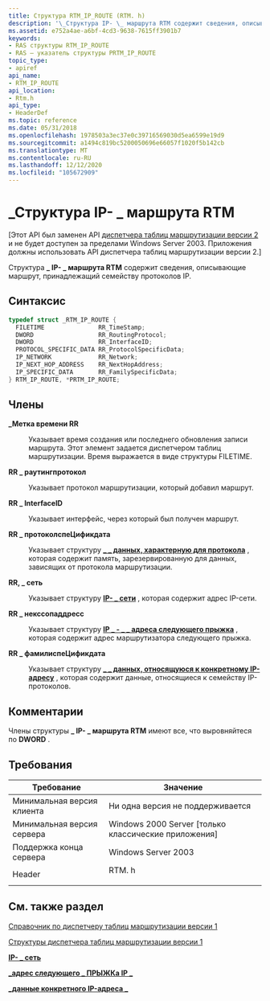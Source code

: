 ```yaml
---
title: Структура RTM_IP_ROUTE (RTM. h)
description: '\_Структура IP- \_ маршрута RTM содержит сведения, описывающие маршрут, принадлежащий семейству протоколов IP.'
ms.assetid: e752a4ae-a6bf-4cd3-9638-7615ff3901b7
keywords:
- RAS структуры RTM_IP_ROUTE
- RAS — указатель структуры PRTM_IP_ROUTE
topic_type:
- apiref
api_name:
- RTM_IP_ROUTE
api_location:
- Rtm.h
api_type:
- HeaderDef
ms.topic: reference
ms.date: 05/31/2018
ms.openlocfilehash: 1978503a3ec37e0c39716569030d5ea6599e19d9
ms.sourcegitcommit: a1494c819bc5200050696e66057f1020f5b142cb
ms.translationtype: MT
ms.contentlocale: ru-RU
ms.lasthandoff: 12/12/2020
ms.locfileid: "105672909"
---
```

# <a name="rtm_ip_route-structure"></a>\_Структура IP- \_ маршрута RTM

\[Этот API был заменен API [диспетчера таблиц маршрутизации версии 2](about-routing-table-manager-version-2.md) и не будет доступен за пределами Windows Server 2003. Приложения должны использовать API диспетчера таблиц маршрутизации версии 2.\]

Структура **\_ IP- \_ маршрута RTM** содержит сведения, описывающие маршрут, принадлежащий семейству протоколов IP.

## <a name="syntax"></a>Синтаксис


```C++
typedef struct _RTM_IP_ROUTE {
  FILETIME               RR_TimeStamp;
  DWORD                  RR_RoutingProtocol;
  DWORD                  RR_InterfaceID;
  PROTOCOL_SPECIFIC_DATA RR_ProtocolSpecificData;
  IP_NETWORK             RR_Network;
  IP_NEXT_HOP_ADDRESS    RR_NextHopAddress;
  IP_SPECIFIC_DATA       RR_FamilySpecificData;
} RTM_IP_ROUTE, *PRTM_IP_ROUTE;
```



## <a name="members"></a>Члены

<dl> <dt>

**\_Метка времени RR**
</dt> <dd>

Указывает время создания или последнего обновления записи маршрута. Этот элемент задается диспетчером таблиц маршрутизации. Время выражается в виде структуры FILETIME.

</dd> <dt>

**RR \_ раутингпротокол**
</dt> <dd>

Указывает протокол маршрутизации, который добавил маршрут.

</dd> <dt>

**RR \_ InterfaceID**
</dt> <dd>

Указывает интерфейс, через который был получен маршрут.

</dd> <dt>

**RR \_ протоколспеЦификдата**
</dt> <dd>

Указывает структуру [**\_ \_ данных, характерную для протокола**](protocol-specific-data.md) , которая содержит память, зарезервированную для данных, зависящих от протокола маршрутизации.

</dd> <dt>

**RR, \_ сеть**
</dt> <dd>

Указывает структуру [**IP- \_ сети**](ip-network.md) , которая содержит адрес IP-сети.

</dd> <dt>

**RR \_ некссопаддресс**
</dt> <dd>

Указывает структуру [**IP \_ - \_ \_ адреса следующего прыжка**](ip-next-hop-address.md) , которая содержит адрес маршрутизатора следующего прыжка.

</dd> <dt>

**RR \_ фамилиспеЦификдата**
</dt> <dd>

Указывает структуру [**\_ \_ данных, относящуюся к конкретному IP-адресу**](ip-specific-data.md) , которая содержит данные, относящиеся к семейству IP-протоколов.

</dd> </dl>

## <a name="remarks"></a>Комментарии

Члены структуры **\_ IP- \_ маршрута RTM** имеют все, что выровняйтеся по **DWORD** .

## <a name="requirements"></a>Требования



| Требование | Значение |
|-------------------------------------|----------------------------------------------------------------------------------|
| Минимальная версия клиента<br/> | Ни одна версия не поддерживается<br/>                                                        |
| Минимальная версия сервера<br/> | Windows 2000 Server \[только классические приложения\]<br/>                             |
| Поддержка конца сервера<br/>    | Windows Server 2003<br/>                                                   |
| Header<br/>                   | <dl> <dt>RTM. h</dt> </dl> |



## <a name="see-also"></a>См. также раздел

<dl> <dt>

[Справочник по диспетчеру таблиц маршрутизации версии 1](routing-table-manager-version-1-reference.md)
</dt> <dt>

[Структуры диспетчера таблиц маршрутизации версии 1](routing-table-manager-version-1-structures.md)
</dt> <dt>

[**IP- \_ сеть**](ip-network.md)
</dt> <dt>

[**\_адрес следующего \_ ПРЫЖКа IP \_**](ip-next-hop-address.md)
</dt> <dt>

[**\_данные конкретного IP-адреса \_**](ip-specific-data.md)
</dt> </dl>

 

 





